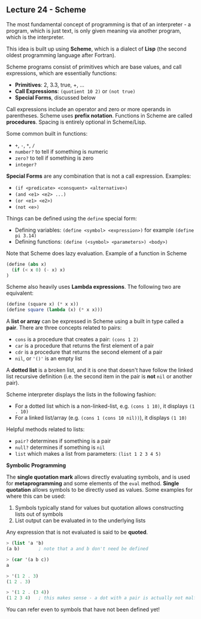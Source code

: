 ## Lecture 24 - Scheme

The most fundamental concept of programming is that of an interpreter - a program, which is just text, is only given meaning via another program, which is the interpreter.

This idea is built up using **Scheme**, which is a dialect of **Lisp** (the second oldest programming language after Fortran).

Scheme programs consist of primitives which are base values, and call expressions, which are essentially functions:

- **Primitives**: 2, 3.3, true, +, ...
- **Call Expressions**: `(quotient 10 2)` or `(not true)`
- **Special Forms**, discussed below

Call expressions include an operator and zero or more operands in parentheses. Scheme uses **prefix notation**. Functions in Scheme are called **procedures**. Spacing is entirely optional in Scheme/Lisp.

Some common built in functions:

- `+`, `-`, `*`, `/`
- `number?` to tell if something is numeric
- `zero?` to tell if something is zero
- `integer?`

**Special Forms** are any combination that is not a call expression. Examples:

- `(if <predicate> <consquent> <alternative>)`
- `(and <e1> <e2> ...)`
- `(or <e1> <e2>)`
- `(not <e>)`

Things can be defined using the `define` special form:

- Defining variables: `(define <symbol> <expression>)` for example `(define pi 3.14)`
- Defining functions: `(define (<symbol> <parameters>) <body>)`

Note that Scheme does lazy evaluation. Example of a function in Scheme

```scheme
(define (abs x)
  (if (< x 0) (- x) x)
)
```



Scheme also heavily uses **Lambda expressions**. The following two are equivalent:

```scheme
(define (square x) (* x x))
(define square (lambda (x) (* x x)))
```



A **list or array** can be expressed in Scheme using a built in type called a **pair**. There are three concepts related to pairs:

- `cons` is a procedure that creates a pair: `(cons 1 2)`
- `car` is a procedure that returns the first element of a pair
- `cdr` is a procedure that returns the second element of a pair
- `nil`, or `'()'` is an empty list

A **dotted list** is a broken list, and it is one that doesn't have follow the linked list recursive definition (i.e. the second item in the pair is **not** `nil` or another pair).

Scheme interpreter displays the lists in the following fashion:

- For a dotted list which is a non-linked-list, e.g. `(cons 1 10)`, it displays `(1 . 10)`
- For a linked list/array (e.g. `(cons 1 (cons 10 nil))`), it displays `(1 10)`

Helpful methods related to lists:

- `pair?` determines if something is a pair
- `null?` determines if something is `nil`
- `list` which makes a list from parameters: `(list 1 2 3 4 5)`



**Symbolic Programming**

The **single quotation mark** allows directly evaluating symbols, and is used for **metaprogramming** and some elements of the `eval` method. **Single quotation** allows symbols to be directly used as values. Some examples for where this can be used:

1. Symbols typically stand for values but quotation allows constructing lists out of symbols
2. List output can be evaluated in to the underlying lists

Any expression that is not evaluated is said to be **quoted**.

```scheme
> (list 'a 'b)
(a b) 		; note that a and b don't need be defined

> (car '(a b c))
a

> '(1 2 . 3)
(1 2 . 3)

> '(1 2 . (3 4))
(1 2 3 4) 	; this makes sense - a dot with a pair is actually not malformed
```

You can refer even to symbols that have not been defined yet!

